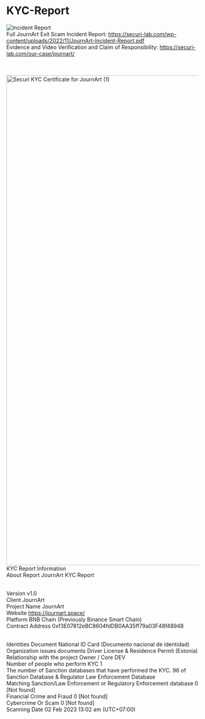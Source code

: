 # KYC-Report
![Incident Report](https://github.com/SECURI-Cybersecurity-Audit-KYC/KYC-Report/assets/111109564/3eb65c46-b6b6-42bd-8e81-fb063f1c2d11)
<br>Full JournArt Exit Scam Incident Report: https://securi-lab.com/wp-content/uploads/2022/11/JournArt-Incident-Report.pdf
<br>Evidence and Video Verification and Claim of Responsibility:
https://securi-lab.com/our-case/journart/

<br>
<br>
<img width="1280" alt="Securi KYC Certificate for JournArt (1)" src="https://user-images.githubusercontent.com/111109564/218752967-2fca2fba-d96a-41d9-9b9a-2e638afb43bb.png">
<br>KYC Report Information
<br>About Report	JournArt KYC Report

<br>Version	v1.0
<br>Client	JournArt
<br>Project Name	JournArt
<br>Website	https://journart.space/
<br>Platform	BNB Chain (Previously Binance Smart Chain)
<br>Contract Address	0xf3E07812eBC8604fdDB0AA35ff79a03F48f48948

<br>Identities Document	National ID Card (Documento nacional de identidad)
<br>Organization issues documents	Driver License & Residence Permit (Estonia)
<br>Relationship with the project	Owner / Core DEV
<br>Number of people who perform KYC	1
<br>The number of Sanction databases that have performed the KYC.	96 of Sanction Database & Regulator Law Enforcement Database
<br>Matching Sanction/Law Enforcement or Regulatory Enforcement database	0 [Not found]
<br>Financial Crime and Fraud	0 [Not found]
<br>Cybercrime Or Scam	0 [Not found]
<br>Scanning Date	02 Feb 2023 13:02 am (UTC+07:00)

